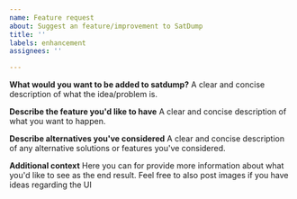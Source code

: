 ```yaml
---
name: Feature request
about: Suggest an feature/improvement to SatDump
title: ''
labels: enhancement
assignees: ''

---
```


**What would you want to be added to satdump?**
A clear and concise description of what the idea/problem is.

**Describe the feature you'd like to have**
A clear and concise description of what you want to happen.

**Describe alternatives you've considered**
A clear and concise description of any alternative solutions or features you've considered.

**Additional context**
Here you can for provide more information about what you'd like to see as the end result. Feel free to also post images if you have ideas regarding the UI
